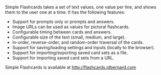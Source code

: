 Simple Flashcards takes a set of text values, one value per line, and shows
them to the user one at a time. It has the following features:

* Support for prompts only or prompts and answers.
* Image URLs can be used as values for pictoral flashcards.
* Configurable timing between cards and answers.
* Configurable size of the text (small, medium, and large).
* In-order, reverse-order, and random-order traversal of the cards.
* Support for saving/loading settings and inputs (locally to the browser).
* Support for importing/exporting saved card sets as a file.
* Support for importing saved card sets from a URL.

Simple Flashcards is available at http://flashcards.jdbernard.com
